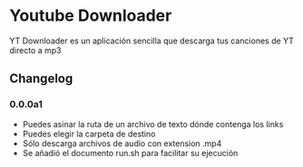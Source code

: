 # Youtube Downloader
YT Downloader es un aplicación sencilla que descarga tus canciones de YT directo a mp3

## Changelog
### 0.0.0a1
* Puedes asinar la ruta de un archivo de texto dónde contenga los links
* Puedes elegir la carpeta de destino
* Sólo descarga archivos de audio con extension .mp4
* Se añadió el documento run.sh para facilitar su ejecución